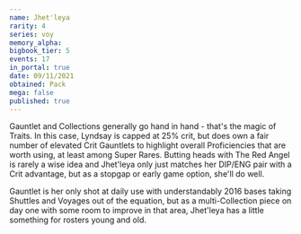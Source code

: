 ```yaml
---
name: Jhet'leya
rarity: 4
series: voy
memory_alpha:
bigbook_tier: 5
events: 17
in_portal: true
date: 09/11/2021
obtained: Pack
mega: false
published: true
---
```


Gauntlet and Collections generally go hand in hand - that's the magic of Traits. In this case, Lyndsay is capped at 25% crit, but does own a fair number of elevated Crit Gauntlets to highlight overall Proficiencies that are worth using, at least among Super Rares. Butting heads with The Red Angel is rarely a wise idea and Jhet'leya only just matches her DIP/ENG pair with a Crit advantage, but as a stopgap or early game option, she'll do well.

Gauntlet is her only shot at daily use with understandably 2016 bases taking Shuttles and Voyages out of the equation, but as a multi-Collection piece on day one with some room to improve in that area, Jhet'leya has a little something for rosters young and old.
